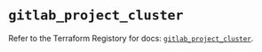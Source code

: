 # `gitlab_project_cluster`

Refer to the Terraform Registory for docs: [`gitlab_project_cluster`](https://www.terraform.io/docs/providers/gitlab/r/project_cluster).
